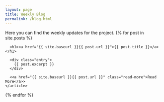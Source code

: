 ```yaml
---
layout: page
title: Weekly Blog
permalink: /blog.html
---
```


<div class="posts">
  Here you can find the weekly updates for the project.
  {% for post in site.posts %}
    <article class="post">

      <h1><a href="{{ site.baseurl }}{{ post.url }}">{{ post.title }}</a></h1>

      <div class="entry">
        {{ post.excerpt }}
      </div>

      <<a href="{{ site.baseurl }}{{ post.url }}" class="read-more">Read More</a>>
    </article>
  {% endfor %}
</div>
